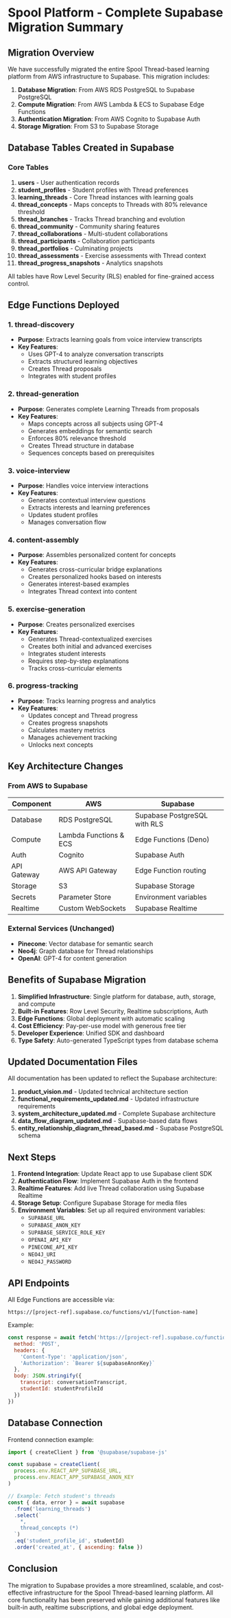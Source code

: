 # Spool Platform - Complete Supabase Migration Summary

## Migration Overview

We have successfully migrated the entire Spool Thread-based learning platform from AWS infrastructure to Supabase. This migration includes:

1. **Database Migration**: From AWS RDS PostgreSQL to Supabase PostgreSQL
2. **Compute Migration**: From AWS Lambda & ECS to Supabase Edge Functions
3. **Authentication Migration**: From AWS Cognito to Supabase Auth
4. **Storage Migration**: From S3 to Supabase Storage

## Database Tables Created in Supabase

### Core Tables
1. **users** - User authentication records
2. **student_profiles** - Student profiles with Thread preferences
3. **learning_threads** - Core Thread instances with learning goals
4. **thread_concepts** - Maps concepts to Threads with 80% relevance threshold
5. **thread_branches** - Tracks Thread branching and evolution
6. **thread_community** - Community sharing features
7. **thread_collaborations** - Multi-student collaborations
8. **thread_participants** - Collaboration participants
9. **thread_portfolios** - Culminating projects
10. **thread_assessments** - Exercise assessments with Thread context
11. **thread_progress_snapshots** - Analytics snapshots

All tables have Row Level Security (RLS) enabled for fine-grained access control.

## Edge Functions Deployed

### 1. thread-discovery
- **Purpose**: Extracts learning goals from voice interview transcripts
- **Key Features**:
  - Uses GPT-4 to analyze conversation transcripts
  - Extracts structured learning objectives
  - Creates Thread proposals
  - Integrates with student profiles

### 2. thread-generation
- **Purpose**: Generates complete Learning Threads from proposals
- **Key Features**:
  - Maps concepts across all subjects using GPT-4
  - Generates embeddings for semantic search
  - Enforces 80% relevance threshold
  - Creates Thread structure in database
  - Sequences concepts based on prerequisites

### 3. voice-interview
- **Purpose**: Handles voice interview interactions
- **Key Features**:
  - Generates contextual interview questions
  - Extracts interests and learning preferences
  - Updates student profiles
  - Manages conversation flow

### 4. content-assembly
- **Purpose**: Assembles personalized content for concepts
- **Key Features**:
  - Generates cross-curricular bridge explanations
  - Creates personalized hooks based on interests
  - Generates interest-based examples
  - Integrates Thread context into content

### 5. exercise-generation
- **Purpose**: Creates personalized exercises
- **Key Features**:
  - Generates Thread-contextualized exercises
  - Creates both initial and advanced exercises
  - Integrates student interests
  - Requires step-by-step explanations
  - Tracks cross-curricular elements

### 6. progress-tracking
- **Purpose**: Tracks learning progress and analytics
- **Key Features**:
  - Updates concept and Thread progress
  - Creates progress snapshots
  - Calculates mastery metrics
  - Manages achievement tracking
  - Unlocks next concepts

## Key Architecture Changes

### From AWS to Supabase

| Component | AWS | Supabase |
|-----------|-----|----------|
| Database | RDS PostgreSQL | Supabase PostgreSQL with RLS |
| Compute | Lambda Functions & ECS | Edge Functions (Deno) |
| Auth | Cognito | Supabase Auth |
| API Gateway | AWS API Gateway | Edge Function routing |
| Storage | S3 | Supabase Storage |
| Secrets | Parameter Store | Environment variables |
| Realtime | Custom WebSockets | Supabase Realtime |

### External Services (Unchanged)
- **Pinecone**: Vector database for semantic search
- **Neo4j**: Graph database for Thread relationships
- **OpenAI**: GPT-4 for content generation

## Benefits of Supabase Migration

1. **Simplified Infrastructure**: Single platform for database, auth, storage, and compute
2. **Built-in Features**: Row Level Security, Realtime subscriptions, Auth
3. **Edge Functions**: Global deployment with automatic scaling
4. **Cost Efficiency**: Pay-per-use model with generous free tier
5. **Developer Experience**: Unified SDK and dashboard
6. **Type Safety**: Auto-generated TypeScript types from database schema

## Updated Documentation Files

All documentation has been updated to reflect the Supabase architecture:

1. **product_vision.md** - Updated technical architecture section
2. **functional_requirements_updated.md** - Updated infrastructure requirements
3. **system_architecture_updated.md** - Complete Supabase architecture
4. **data_flow_diagram_updated.md** - Supabase-based data flows
5. **entity_relationship_diagram_thread_based.md** - Supabase PostgreSQL schema

## Next Steps

1. **Frontend Integration**: Update React app to use Supabase client SDK
2. **Authentication Flow**: Implement Supabase Auth in the frontend
3. **Realtime Features**: Add live Thread collaboration using Supabase Realtime
4. **Storage Setup**: Configure Supabase Storage for media files
5. **Environment Variables**: Set up all required environment variables:
   - `SUPABASE_URL`
   - `SUPABASE_ANON_KEY`
   - `SUPABASE_SERVICE_ROLE_KEY`
   - `OPENAI_API_KEY`
   - `PINECONE_API_KEY`
   - `NEO4J_URI`
   - `NEO4J_PASSWORD`

## API Endpoints

All Edge Functions are accessible via:
```
https://[project-ref].supabase.co/functions/v1/[function-name]
```

Example:
```javascript
const response = await fetch('https://[project-ref].supabase.co/functions/v1/thread-discovery', {
  method: 'POST',
  headers: {
    'Content-Type': 'application/json',
    'Authorization': `Bearer ${supabaseAnonKey}`
  },
  body: JSON.stringify({
    transcript: conversationTranscript,
    studentId: studentProfileId
  })
})
```

## Database Connection

Frontend connection example:
```javascript
import { createClient } from '@supabase/supabase-js'

const supabase = createClient(
  process.env.REACT_APP_SUPABASE_URL,
  process.env.REACT_APP_SUPABASE_ANON_KEY
)

// Example: Fetch student's threads
const { data, error } = await supabase
  .from('learning_threads')
  .select(`
    *,
    thread_concepts (*)
  `)
  .eq('student_profile_id', studentId)
  .order('created_at', { ascending: false })
```

## Conclusion

The migration to Supabase provides a more streamlined, scalable, and cost-effective infrastructure for the Spool Thread-based learning platform. All core functionality has been preserved while gaining additional features like built-in auth, realtime subscriptions, and global edge deployment. 